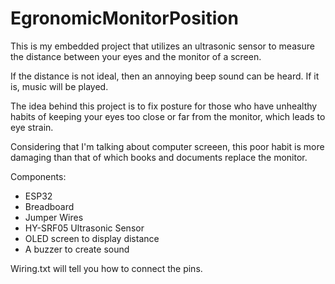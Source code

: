 # EgronomicMonitorPosition

This is my embedded project that utilizes an ultrasonic sensor to measure the distance between your eyes and the monitor of a screen. 

If the distance is not ideal, then an annoying beep sound can be heard. If it is, music will be played. 

The idea behind this project is to fix posture for those who have unhealthy habits of keeping your eyes too close or far from the monitor, which leads to eye strain. 

Considering that I'm talking about computer screeen, this poor habit is more damaging than that of which books and documents replace the monitor.

Components:

- ESP32
- Breadboard
- Jumper Wires
- HY-SRF05 Ultrasonic Sensor
- OLED screen to display distance
- A buzzer to create sound

Wiring.txt will tell you how to connect the pins.